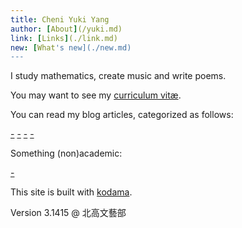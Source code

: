 ```yaml
---
title: Cheni Yuki Yang
author: [About](/yuki.md)
link: [Links](./link.md)
new: [What's new](./new.md)
---
```


I study mathematics, create music and write poems.

You may want to see my [curriculum vitæ](/cv.md).

[](/contact.md#:embed)

You can read my blog articles, categorized as follows:

[-](/landscape/index.md#:embed)
[-](/uta/index.md#:embed)
[-](/blechtrommel/index.md#:embed)
[-](/flow/index.md#:embed)

Something (non)academic:

[-](/slides/index.md#:embed)


This site is built with [kodama](https://github.com/kokic/kodama).

Version 3.1415 @ 北高文藝部
